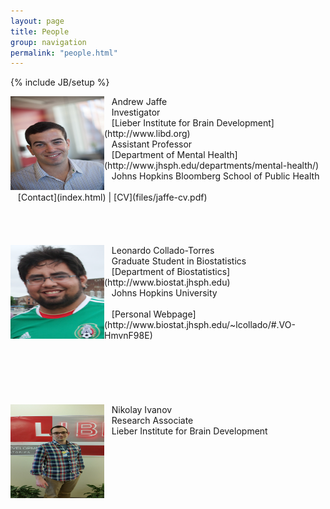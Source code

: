 ```yaml
---
layout: page
title: People
group: navigation
permalink: "people.html"
---
```

{% include JB/setup %}

<img alt = "Andrew Jaffe" align="left" src="media/people/Jaffe.jpg" width=150 height=150/>
&nbsp;&nbsp;&nbsp;Andrew Jaffe<br>
&nbsp;&nbsp;&nbsp;Investigator<br>
&nbsp;&nbsp;&nbsp;[Lieber Institute for Brain Development](http://www.libd.org)<br>
&nbsp;&nbsp;&nbsp;Assistant Professor<br>
&nbsp;&nbsp;&nbsp;[Department of Mental Health](http://www.jhsph.edu/departments/mental-health/)<br>
&nbsp;&nbsp;&nbsp;Johns Hopkins Bloomberg School of Public Health<br>
<br>
&nbsp;&nbsp;&nbsp;[Contact](index.html) | [CV](files/jaffe-cv.pdf)<br>
<br><br><br><br>

<img alt = "Leonardo Collado-Torres" align="left" src="media/people/leonardo.png" width=150 height=150/>
&nbsp;&nbsp;&nbsp;Leonardo Collado-Torres<br>
&nbsp;&nbsp;&nbsp;Graduate Student in Biostatistics<br>
&nbsp;&nbsp;&nbsp;[Department of Biostatistics](http://www.biostat.jhsph.edu)<br>
&nbsp;&nbsp;&nbsp;Johns Hopkins University<br>
<br>
&nbsp;&nbsp;&nbsp;[Personal Webpage](http://www.biostat.jhsph.edu/~lcollado/#.VO-HmvnF98E)<br>
<br><br><br><br><br><br>

<img alt = "Nikolay Ivanov" align="left" src="media/people/nikolay.jpg" width=150 height=150/>
&nbsp;&nbsp;&nbsp;Nikolay Ivanov<br>
&nbsp;&nbsp;&nbsp;Research Associate<br>
&nbsp;&nbsp;&nbsp;Lieber Institute for Brain Development<br>
<br><br><br><br><br><br>



